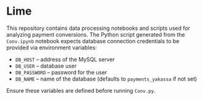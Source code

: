 # Lime

This repository contains data processing notebooks and scripts used for
analyzing payment conversions. The Python script generated from the
`Conv.ipynb` notebook expects database connection credentials to be
provided via environment variables:

- `DB_HOST` – address of the MySQL server
- `DB_USER` – database user
- `DB_PASSWORD` – password for the user
- `DB_NAME` – name of the database (defaults to `payments_yakassa` if not
  set)

Ensure these variables are defined before running `Conv.py`.
